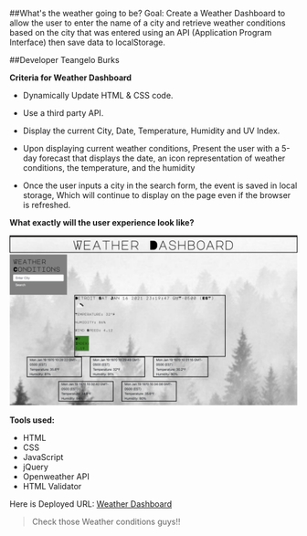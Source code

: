 ##What's the weather going to be?
Goal: Create a Weather Dashboard to allow the user to enter the name of a city and retrieve weather conditions based on the city that was entered using an API (Application Program Interface) then save data to localStorage.


##Developer Teangelo Burks

**Criteria for Weather Dashboard**

* Dynamically Update HTML & CSS code.
&nbsp;

* Use a third party API.
&nbsp;

* Display the current City, Date, Temperature, Humidity and UV Index. 
&nbsp;

* Upon displaying current weather conditions, Present the user with a  5-day forecast that displays the date, an icon representation of weather conditions, the temperature, and the humidity
&nbsp;

* Once the user inputs a city in the search form, the event is saved in local storage, Which will continue to display on the page even if the browser is refreshed.
&nbsp;



**What exactly will the user experience look like?**

![Weather Dashboard](Images/weatherdashboard.png)

**Tools used:**
* HTML
* CSS
* JavaScript
* jQuery
* Openweather API
* HTML Validator

Here is Deployed URL: [Weather Dashboard]()

>Check those Weather conditions guys!!
